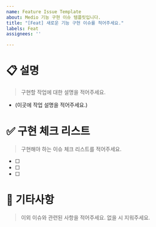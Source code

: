```yaml
---
name: Feature Issue Template
about: Medio 기능 구현 이슈 템플릿입니다.
title: "[Feat] 새로운 기능 구현 이슈를 적어주세요."
labels: Feat
assignees: ''

---
```


# 📋 설명
> 구현할 작업에 대한 설명을 적어주세요.

- (이곳에 작업 설명을 적어주세요.)
 
# ✅ 구현 체크 리스트
> 구현해야 하는 이슈 체크 리스트를 적어주세요.

- [ ] 
- [ ] 
- [ ] 

# 🎸 기타사항
> 이외 이슈와 관련된 사항을 적어주세요.
> 없을 시 지워주세요.
